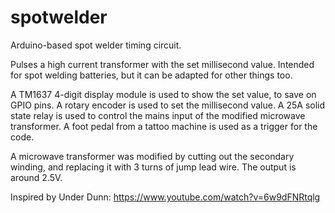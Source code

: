 # spotwelder
 Arduino-based spot welder timing circuit.
 
 Pulses a high current transformer with the set millisecond value. Intended for spot welding batteries, but it can be adapted for other things too. 
 
 A TM1637 4-digit display module is used to show the set value, to save on GPIO pins. A rotary encoder is used to set the millisecond value. A 25A solid state relay is    used to control the mains input of the modified microwave transformer. A foot pedal from a tattoo machine is used as a trigger for the code.

 A microwave transformer was modified by cutting out the secondary winding, and replacing it with 3 turns of jump lead wire. The output is around 2.5V.

 Inspired by Under Dunn: https://www.youtube.com/watch?v=6w9dFNRtqlg
